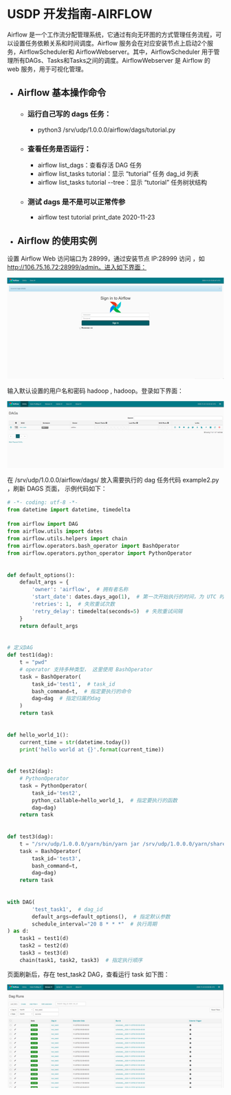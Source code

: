 # USDP 开发指南-AIRFLOW

Airflow 是一个工作流分配管理系统，它通过有向无环图的方式管理任务流程，可以设置任务依赖关系和时间调度。Airflow 服务会在对应安装节点上启动2个服务，AirflowScheduler和 AirflowWebserver。其中，AirflowScheduler 用于管理所有DAGs、Tasks和Tasks之间的调度。AirflowWebserver 是 Airflow 的 web 服务，用于可视化管理。

- ##  Airflow **基本操作命令**
  - ### 运行自己写的 dags 任务：

    - python3 /srv/udp/1.0.0.0/airflow/dags/tutorial.py

  - ### 查看任务是否运行：

    - airflow list_dags：查看存活 DAG 任务
    - airflow list_tasks tutorial：显示 “tutorial” 任务 dag_id 列表
    - airflow list_tasks tutorial --tree：显示 “tutorial” 任务树状结构

  - ### 测试 dags 是不是可以正常传参

    - airflow test tutorial print_date 2020-11-23

- ## Airflow 的使用实例

设置 Airflow  Web 访问端口为 28999，通过安装节点  IP:28999 访问 ，如 http://106.75.16.72:28999/admin。进入如下界面：

![airflow-16061397625039](../images/airflow/airflow-16061397625039.png)

输入默认设置的用户名和密码  hadoop , hadoop。登录如下界面：

![airflow-16061401802630](../images/airflow/airflow-16061401802630.png)

在 /srv/udp/1.0.0.0/airflow/dags/  放入需要执行的 dag 任务代码 example2.py ，刷新 DAGS 页面， 示例代码如下：

```python
# -*- coding: utf-8 -*-
from datetime import datetime, timedelta

from airflow import DAG
from airflow.utils import dates
from airflow.utils.helpers import chain
from airflow.operators.bash_operator import BashOperator
from airflow.operators.python_operator import PythonOperator


def default_options():
    default_args = {
        'owner': 'airflow',  # 拥有者名称
        'start_date': dates.days_ago(1),  # 第一次开始执行的时间，为 UTC 时间
        'retries': 1,  # 失败重试次数
        'retry_delay': timedelta(seconds=5)  # 失败重试间隔
    }
    return default_args


# 定义DAG
def test1(dag):
    t = "pwd"
    # operator 支持多种类型， 这里使用 BashOperator
    task = BashOperator(
        task_id='test1',  # task_id
        bash_command=t,  # 指定要执行的命令
        dag=dag  # 指定归属的dag
    )
    return task


def hello_world_1():
    current_time = str(datetime.today())
    print('hello world at {}'.format(current_time))


def test2(dag):
    # PythonOperator
    task = PythonOperator(
        task_id='test2',
        python_callable=hello_world_1,  # 指定要执行的函数
        dag=dag)
    return task


def test3(dag):
    t = "/srv/udp/1.0.0.0/yarn/bin/yarn jar /srv/udp/1.0.0.0/yarn/share/hadoop/mapreduce/hadoop-mapreduce-examples-2.8.5.jar wordcount /input /out_`date '+%Y-%m-%d-%s'`"
    task = BashOperator(
        task_id='test3',
        bash_command=t,
        dag=dag)
    return task


with DAG(
        'test_task1',  # dag_id
        default_args=default_options(),  # 指定默认参数
        schedule_interval="20 8 * * *"  # 执行周期
) as d:
    task1 = test1(d)
    task2 = test2(d)
    task3 = test3(d)
    chain(task1, task2, task3)  # 指定执行顺序
```

页面刷新后，存在  test_task2 DAG，查看运行 task 如下图：

![airflow-16061904173106](../images/airflow/airflow-16061904173106.png)

